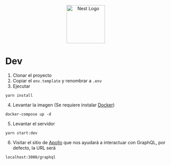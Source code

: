 <p align="center">
  <a href="http://nestjs.com/" target="blank"><img src="https://nestjs.com/img/logo-small.svg" width="120" alt="Nest Logo" /></a>
</p>

# Dev

1. Clonar el proyecto
2. Copiar el ```env.template``` y renombrar a ```.env```
3. Ejecutar
```
yarn install
```
4. Levantar la imagen (Se requiere instalar [Docker](https://docs.docker.com/desktop/setup/install/windows-install/))
```
docker-compose up -d
```
5. Levantar el servidor
```
yarn start:dev
```
6. Visitar el sitio de [Apollo](localhost:3000/graphql) que nos ayudará a interactuar con GraphQL, por defecto, la URL será
```
localhost:3000/graphql
```